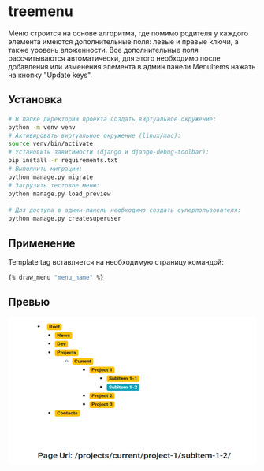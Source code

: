 # treemenu

Меню строится на основе алгоритма, где помимо родителя у каждого элемента имеются дополнительные поля: левые и правые ключи, а также уровень вложенности. Все дополнительные поля рассчитываются автоматически, для этого необходимо после добавления или изменения элемента в админ панели MenuItems нажать на кнопку "Update keys".

## Установка

```bash
# В папке директории проекта создать виртуальное окружение:
python -m venv venv
# Активировать виртуальное окружение (linux/mac):
source venv/bin/activate
# Установить зависимости (django и django-debug-toolbar):
pip install -r requirements.txt
# Выполнить миграции:
python manage.py migrate
# Загрузить тестовое меню:
python manage.py load_preview

# Для доступа в админ-панель необходимо создать суперпользователя:
python manage.py createsuperuser
```

## Применение
Template tag вставляется на необходимую страницу командой:
```bash
{% draw_menu "menu_name" %}
```

## Превью
<img src="https://github.com/wenerikk5/treemenu/blob/eb57ce8936ed0c3b0c915398028dc899b4345a70/info/preview.png" alt="img" width="600" height='300'>
